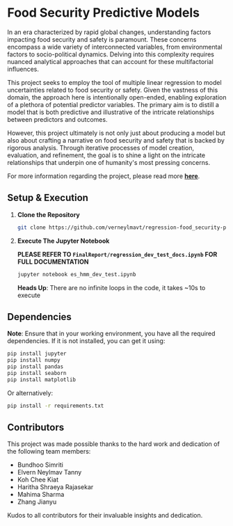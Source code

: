 # Food Security Predictive Models

In an era characterized by rapid global changes, understanding factors impacting food security and safety is paramount. These concerns encompass a wide variety of interconnected variables, from environmental factors to socio-political dynamics. Delving into this complexity requires nuanced analytical approaches that can account for these multifactorial influences.

This project seeks to employ the tool of multiple linear regression to model uncertainties related to food security or safety. Given the vastness of this domain, the approach here is intentionally open-ended, enabling exploration of a plethora of potential predictor variables. The primary aim is to distill a model that is both predictive and illustrative of the intricate relationships between predictors and outcomes.

However, this project ultimately is not only just about producing a model but also about crafting a narrative on food security and safety that is backed by rigorous analysis. Through iterative processes of model creation, evaluation, and refinement, the goal is to shine a light on the intricate relationships that underpin one of humanity's most pressing concerns.

For more information regarding the project, please read more **[here](https://github.com/verneylmavt/regression-food_security-py/blob/728d429b24c9331ff5617860619e54078ebeb0a3/regression_project_info.pdf)**.

## Setup & Execution

1. **Clone the Repository**

   ```bash
   git clone https://github.com/verneylmavt/regression-food_security-py.git
   ```

2. **Execute The Jupyter Notebook**
   
   **PLEASE REFER TO `FinalReport/regression_dev_test_docs.ipynb` FOR FULL DOCUMENTATION**

   ```bash
   jupyter notebook es_hmm_dev_test.ipynb
   ```

   **Heads Up**: There are no infinite loops in the code, it takes ~10s to execute

## Dependencies

**Note**: Ensure that in your working environment, you have all the required dependencies. If it is not installed, you can get it using:

```bash
pip install jupyter
pip install numpy
pip install pandas
pip install seaborn
pip install matplotlib
```

Or alternatively:

```bash
pip install -r requirements.txt
```

## Contributors

This project was made possible thanks to the hard work and dedication of the following team members:

- Bundhoo Simriti
- Elvern Neylmav Tanny
- Koh Chee Kiat
- Haritha Shraeya Rajasekar
- Mahima Sharma
- Zhang Jianyu

Kudos to all contributors for their invaluable insights and dedication.
